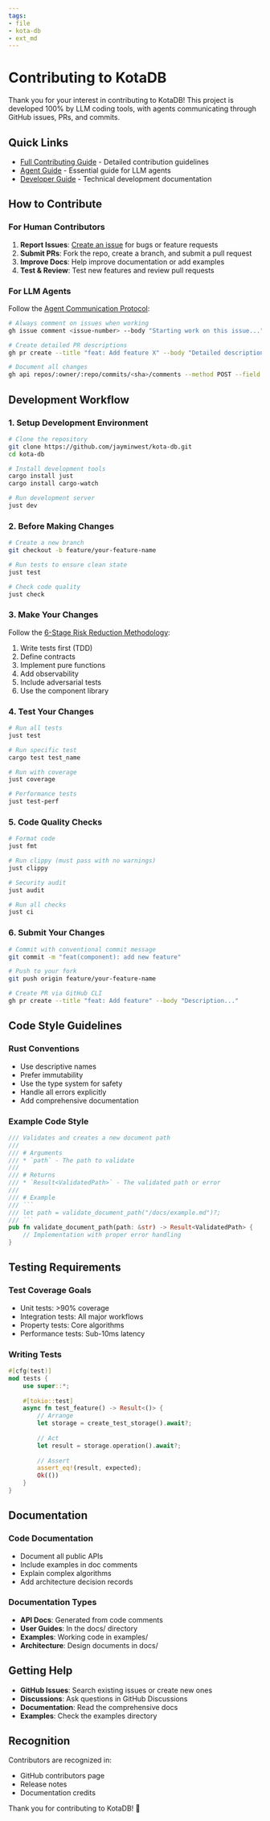 ```yaml
---
tags:
- file
- kota-db
- ext_md
---
```

# Contributing to KotaDB

Thank you for your interest in contributing to KotaDB! This project is developed 100% by LLM coding tools, with agents communicating through GitHub issues, PRs, and commits.

## Quick Links

- [Full Contributing Guide](https://github.com/jayminwest/kota-db/blob/main/CONTRIBUTING.md) - Detailed contribution guidelines
- [Agent Guide](https://github.com/jayminwest/kota-db/blob/main/AGENT.md) - Essential guide for LLM agents
- [Developer Guide](developer/index.md) - Technical development documentation

## How to Contribute

### For Human Contributors

1. **Report Issues**: [Create an issue](https://github.com/jayminwest/kota-db/issues/new) for bugs or feature requests
2. **Submit PRs**: Fork the repo, create a branch, and submit a pull request
3. **Improve Docs**: Help improve documentation or add examples
4. **Test & Review**: Test new features and review pull requests

### For LLM Agents

Follow the [Agent Communication Protocol](https://github.com/jayminwest/kota-db/blob/main/AGENT.md):

```bash
# Always comment on issues when working
gh issue comment <issue-number> --body "Starting work on this issue..."

# Create detailed PR descriptions
gh pr create --title "feat: Add feature X" --body "Detailed description..."

# Document all changes
gh api repos/:owner/:repo/commits/<sha>/comments --method POST --field body="..."
```

## Development Workflow

### 1. Setup Development Environment

```bash
# Clone the repository
git clone https://github.com/jayminwest/kota-db.git
cd kota-db

# Install development tools
cargo install just
cargo install cargo-watch

# Run development server
just dev
```

### 2. Before Making Changes

```bash
# Create a new branch
git checkout -b feature/your-feature-name

# Run tests to ensure clean state
just test

# Check code quality
just check
```

### 3. Make Your Changes

Follow the [6-Stage Risk Reduction Methodology](architecture/risk-reduction.md):
1. Write tests first (TDD)
2. Define contracts
3. Implement pure functions
4. Add observability
5. Include adversarial tests
6. Use the component library

### 4. Test Your Changes

```bash
# Run all tests
just test

# Run specific test
cargo test test_name

# Run with coverage
just coverage

# Performance tests
just test-perf
```

### 5. Code Quality Checks

```bash
# Format code
just fmt

# Run clippy (must pass with no warnings)
just clippy

# Security audit
just audit

# Run all checks
just ci
```

### 6. Submit Your Changes

```bash
# Commit with conventional commit message
git commit -m "feat(component): add new feature"

# Push to your fork
git push origin feature/your-feature-name

# Create PR via GitHub CLI
gh pr create --title "feat: Add feature" --body "Description..."
```

## Code Style Guidelines

### Rust Conventions

- Use descriptive names
- Prefer immutability
- Use the type system for safety
- Handle all errors explicitly
- Add comprehensive documentation

### Example Code Style

```rust
/// Validates and creates a new document path
/// 
/// # Arguments
/// * `path` - The path to validate
/// 
/// # Returns
/// * `Result<ValidatedPath>` - The validated path or error
/// 
/// # Example
/// ```
/// let path = validate_document_path("/docs/example.md")?;
/// ```
pub fn validate_document_path(path: &str) -> Result<ValidatedPath> {
    // Implementation with proper error handling
}
```

## Testing Requirements

### Test Coverage Goals
- Unit tests: >90% coverage
- Integration tests: All major workflows
- Property tests: Core algorithms
- Performance tests: Sub-10ms latency

### Writing Tests

```rust
#[cfg(test)]
mod tests {
    use super::*;
    
    #[tokio::test]
    async fn test_feature() -> Result<()> {
        // Arrange
        let storage = create_test_storage().await?;
        
        // Act
        let result = storage.operation().await?;
        
        // Assert
        assert_eq!(result, expected);
        Ok(())
    }
}
```

## Documentation

### Code Documentation
- Document all public APIs
- Include examples in doc comments
- Explain complex algorithms
- Add architecture decision records

### Documentation Types
- **API Docs**: Generated from code comments
- **User Guides**: In the docs/ directory
- **Examples**: Working code in examples/
- **Architecture**: Design documents in docs/

## Getting Help

- **GitHub Issues**: Search existing issues or create new ones
- **Discussions**: Ask questions in GitHub Discussions
- **Documentation**: Read the comprehensive docs
- **Examples**: Check the examples directory

## Recognition

Contributors are recognized in:
- GitHub contributors page
- Release notes
- Documentation credits

Thank you for contributing to KotaDB! 🚀